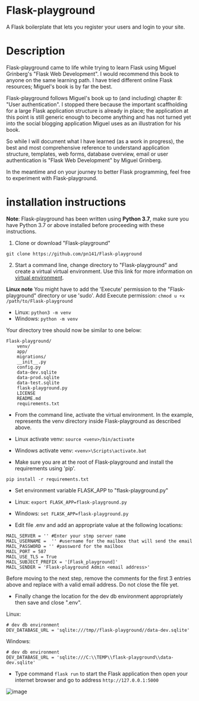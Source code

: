 # Flask-playground
A Flask boilerplate that lets you register your users and login to your site.

# Description
Flask-playground came to life while trying to learn Flask using Miguel Grinberg's "Flask Web Development". I would recommend this book to anyone on the same learning path. I have tried different online Flask resources; Miguel's book is by far the best.

Flask-playground follows Miguel's book up to (and including) chapter 8: "User authentication". I stopped there because the important scaffholding for a large Flask application structure is already in place; the application at this point is still generic enough to become anything and has not turned yet into the social blogging application Miguel uses as an illustration for his book. 

So while I will document what I have learned (as a work in progress), the best and most comprehensive reference to understand application structure, templates, web forms, database overview, email or user authentication is "Flask Web Development" by Miguel Grinberg.

In the meantime and on your journey to better Flask programming, feel free to experiment with Flask-playground.

# installation instructions
 **Note**: Flask-playground has been written using **Python 3.7**, make sure you have Python 3.7 or above installed before proceeding with these instructions.
 
   1. Clone or download "Flask-playground"
 
 ```git clone https://github.com/pn141/Flask-playground```
 
   2. Start a command line, change directory to "Flask-playground" and create a virtual virtual environment. Use this link for more information on [virtual environment](https://docs.python.org/3/library/venv.html).

**Linux note** You might have to add the 'Execute' permission to the "Flask-playground" directory or use 'sudo'.
Add Execute permission: ```chmod u +x /path/to/Flask-playground```
 
  - Linux: ```python3 -m venv``` 
  - Windows: ```python -m venv```
 
 Your directory tree should now be similar to one below:
 
 ```
 Flask-playground/
     venv/
     app/
     migrations/
     __init__.py
     config.py
     data-dev.sqlite
     data-prod.sqlite
     data-test.sqlite
     flask-playground.py
     LICENSE
     README.md
     requirements.txt
 ```
     
 - From the command line, activate the virtual environment. In the example, <venv> represents the venv directory inside Flask-playground as described above.
 
  - Linux activate venv: ```source <venv>/bin/activate```
  - Windows activate venv: ```<venv>\Scripts\activate.bat```
  
 - Make sure you are at the root of Flask-playground and install the requirements using 'pip'. 
 
 ```pip install -r requirements.txt```
 
 - Set environment variable FLASK_APP to "flask-playground.py"
 
  - Linux: ```export FLASK_APP=flask-playground.py```
  - Windows: ```set FLASK_APP=flask-playground.py```
  
  - Edit file .env and add an appropriate value at the following locations:
  
  ```
  MAIL_SERVER = '' #Enter your stmp server name
  MAIL_USERNAME =  '' #username for the mailbox that will send the email
  MAIL_PASSWORD = '' #password for the mailbox
  MAIL_PORT = 587
  MAIL_USE_TLS = True
  MAIL_SUBJECT_PREFIX = '[Flask_playground]'
  MAIL_SENDER = 'Flask-playground Admin <email address>'
  ```
  Before moving to the next step, remove the comments for the first 3 entries above and replace <email address> with a valid email address. Do not close the file yet.
  
  - Finally change the location for the dev db environment appropriately then save and close ".env". 
  
  Linux:
  ```
  # dev db environment
  DEV_DATABASE_URL = 'sqlite:///tmp//flask-playground//data-dev.sqlite'
  ```
  Windows:
  ```
  # dev db environment
  DEV_DATABASE_URL = 'sqlite:///C:\\TEMP\\flask-playground\\data-dev.sqlite'
  ```
  - Type command ```flask run``` to start the Flask application then open your internet browser and go to address `http://127.0.0.1:5000`
  
  ![image](https://user-images.githubusercontent.com/22979434/73269012-e68b1180-41d3-11ea-8ae4-48b73c4f1dc6.png)
